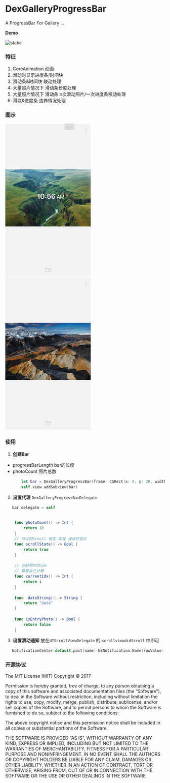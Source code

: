 # DexGalleryProgressBar
A ProgressBar For Gallery ...

**Demo**

![static](https://github.com/JunyiXie/DexGalleryProgressBar/raw/master/readme_resources/demo.gif)

### 特征

1. CoreAnimation 动画
2. 滑动时显示进度条/时间块
3. 滑动条&时间块 联动处理
4. 大量照片情况下 滑动条长度处理
5. 大量照片情况下 滑动条 n次滑动照片/一次进度条移动处理
6. 滑块&进度条 边界情况处理

### 图示

![scroll](https://github.com/JunyiXie/DexGalleryProgressBar/raw/master/readme_resources/scroll.PNG)
![static](https://github.com/JunyiXie/DexGalleryProgressBar/raw/master/readme_resources/static.PNG)


### 使用

1. **创建Bar**
- progressBarLength bar的长度
- photoCount 照片总数

```swift
       let bar = DexGalleryProgressBar(frame: CGRect(x: 0, y: 20, width: 375, height: 40) , progressBarLength: 375, photoCount: 10)
       self.view.addSubview(bar)
```

2. **设置代理**
`DexGalleryProgressBarDelegate`

```swift
   bar.delegate = self
```

```swift

    func photoCount() -> Int {
        return 10
    }
    // 可以和Scroll 绑定 实现 滑动时显示
    func scrollState() -> Bool {
        return true
    }
    
    // 当前照片的idx
    // 需要自己计算
    func currentIdx() -> Int {
        return i
    }
    
    func  dateString() -> String {
        return "date"
    }
    
    func isEntryPhoto() -> Bool {
        return false
    }
```

3. **设置滑动通知**
放在`UIScrollViewDelegate` 的 `scrollviewdidScroll` 中即可
```swift
   NotificationCenter.default.post(name: NSNotification.Name(rawValue: "progressBarStateDidNeedChange"), object: nil)
```



### 开源协议 
The MIT License (MIT)
Copyright © 2017 <copyright holders>

Permission is hereby granted, free of charge, to any person obtaining a copy of this software and associated documentation files (the “Software”), to deal in the Software without restriction, including without limitation the rights to use, copy, modify, merge, publish, distribute, sublicense, and/or sell copies of the Software, and to permit persons to whom the Software is furnished to do so, subject to the following conditions:

The above copyright notice and this permission notice shall be included in all copies or substantial portions of the Software.

THE SOFTWARE IS PROVIDED “AS IS”, WITHOUT WARRANTY OF ANY KIND, EXPRESS OR IMPLIED, INCLUDING BUT NOT LIMITED TO THE WARRANTIES OF MERCHANTABILITY, FITNESS FOR A PARTICULAR PURPOSE AND NONINFRINGEMENT. IN NO EVENT SHALL THE AUTHORS OR COPYRIGHT HOLDERS BE LIABLE FOR ANY CLAIM, DAMAGES OR OTHER LIABILITY, WHETHER IN AN ACTION OF CONTRACT, TORT OR OTHERWISE, ARISING FROM, OUT OF OR IN CONNECTION WITH THE SOFTWARE OR THE USE OR OTHER DEALINGS IN THE SOFTWARE.